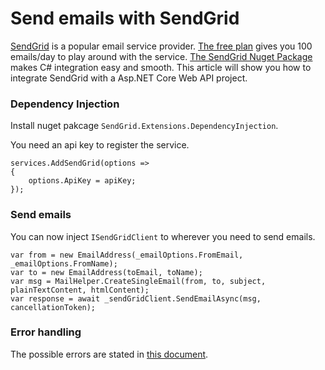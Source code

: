 # Send emails with SendGrid
[SendGrid](https://sendgrid.com) is a popular email service provider. [The free plan](https://sendgrid.com/pricing) gives you 100 emails/day to play around with the service. [The SendGrid Nuget Package](https://github.com/sendgrid/sendgrid-csharp) makes C# integration easy and smooth. This article will show you how to integrate SendGrid with a Asp.NET Core Web API project.

### Dependency Injection
Install nuget pakcage `SendGrid.Extensions.DependencyInjection`.

You need an api key to register the service.
```
services.AddSendGrid(options =>
{
    options.ApiKey = apiKey;
});
```

### Send emails
You can now inject `ISendGridClient` to wherever you need to send emails.
```
var from = new EmailAddress(_emailOptions.FromEmail, _emailOptions.FromName);
var to = new EmailAddress(toEmail, toName);
var msg = MailHelper.CreateSingleEmail(from, to, subject, plainTextContent, htmlContent);
var response = await _sendGridClient.SendEmailAsync(msg, cancellationToken);
```

### Error handling
The possible errors are stated in [this document](https://sendgrid.com/docs/API_Reference/Web_API_v3/Mail/errors.html).
